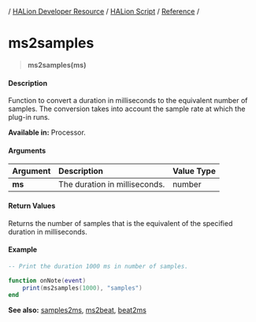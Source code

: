 / [HALion Developer Resource](../../HALion-Developer-Resource.md) / [HALion Script](./HALion-Script.md) / [Reference](./Reference.md) /

# ms2samples

>**ms2samples(ms)**

#### Description

Function to convert a duration in milliseconds to the equivalent number of samples. The conversion takes into account the sample rate at which the plug-in runs.

**Available in:** Processor.

#### Arguments

|Argument|Description|Value Type|
|:-|:-|:-|
|**ms**|The duration in milliseconds.|number|

#### Return Values

Returns the number of samples that is the equivalent of the specified duration in milliseconds.

#### Example

```lua
-- Print the duration 1000 ms in number of samples.

function onNote(event)
    print(ms2samples(1000), "samples")
end
```

**See also:** [samples2ms](./samples2ms.md), [ms2beat](./ms2beat.md), [beat2ms](./beat2ms.md)